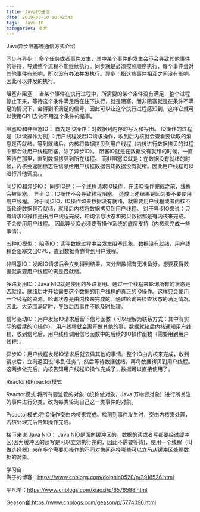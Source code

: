```yaml
---
title: JavaIO通信
date: 2019-03-10 10:42:42
tags:  Java IO
categories: 技术
---
```



Java异步阻塞等通信方式介绍


<!--more-->

同步与异步：
多个任务或者事件发生，其中某个事件的发生会不会导致其他事件的等待，导致整个流程不能继续执行。同步就是必须按照顺序执行，每个事件会对其他事件有影响，所以没有办法并发执行。异步：指这些事件相互之间没有影响，因此可以并发的执行。

阻塞非阻塞：
当某个事件在执行过程中，所需要的某个条件没有满足，整个过程停止下来，等待这个条件满足后在往下执行，就是阻塞。而非阻塞就是在条件不满足的情况下，会得到不满足的信号，因此可以让这个执行过程感知到，这样它就可以使用CPU去做不用这个条件的是事。


阻塞IO和非阻塞IO：
首先是IO操作：对数据到内存的写入和写出。
IO操作的过程是（以读操作为例）：用户线程发起IO请求操作，收到后内核就会查看要读取的消息是否就绪。等到就绪后，内核将数据拷贝到用户线程（内核进行数据拷贝的过程中都会让用户线程阻塞，除了异步IO）。
阻塞IO就是在数据没有就绪的时候，一直等待在那里，直到数据拷贝到所在线程。
而非阻塞IO就是：在数据没有就绪的时候，内核会返回标志性信息给用户线程数据告知数据没有就绪。因此用户线程可以进行其他调度。。

同步IO和异步IO：
同步IO是：一个线程请求IO操作，在该IO操作完成之前，线程会被阻塞。
异步IO：IO操作不会导致线程阻塞。
造成上述结果是因为要不要使用用户线程。
对于同步IO，IO操作如果数据没有就绪，就需要用户线程或者内核不断轮询数据是否就绪，就绪后内核将数据拷贝到用户线程。
对于异步IO来说：只有请求IO操作是由用户线程完成，轮询信息状态和拷贝数据都是有内核来完成。不会使用用户线程。
因此异步IO必须要有操作系统的底层支持（内核来完成一些事情）。


五种IO模型：
阻塞IO：读写数据过程中会发生阻塞现象。数据没有就绪，用户线程会阻塞交出CPU，直到数据背靠背到用户线程。


非阻塞IO：发起IO请求后会立刻得到结果，来分辨数据有无准备好。想要获得数据就需要用户线程轮询是否就绪。


多路复用IO：Java NIO就是使用的多路复用。通过一个线程来轮询所有的状态是否就绪。就绪后才开始需要这个数据的用户线程的真正的IO操作。这样只会使用一个线程的资源。轮询状态是由内核来完成的。通过轮询来检查状态的满足情况，因此，大范围满足时，导致后面事件不能及时处理。

信号驱动IO：用户发起IO请求后留下信号函数（可以理解为联系方式：其中有实际的后续的IO操作），用户线程就会离开做其他的事，数据就绪后内核通知用户线程，收到信号后，用户线程调用信号函数中的后续的IO操作函数（需要用到用户线程）。

异步IO：用户线程发起IO请求后就去做其他的事情。整个IO由内核来完成，收到请求后，立刻返回说”收到任务“，然后等待数据就绪，再将数据拷贝到用户线程。这两步做完后，内核告知用户线程IO操作完成了，数据可以直接使用了。



Reactor和Proactor模式

Reactor模式:将所有要监管的对象（统称做对象，Java 万物皆对象）进行所关注的事件进行分类，改为每类轮询自己这一类事件的对象。

Proactor模式:将IO操作交由内核来完成。检测到事件发生时，交由内核来处理，内核处理完后告知操作完成。






接下来说 Java NIO：
Java NIO是面向缓冲区的。数据的读或者写都要经过缓冲区(因为缓冲区的读写是可以立刻执行完的，因此不需要等待)，使用一个线程（叫做选择器）来在多个需要IO操作的不同对象间选择哪些可以立马从缓冲区处理数据的对象。



学习自  
海子的博客：<https://www.cnblogs.com/dolphin0520/p/3916526.html>

平凡希：<https://www.cnblogs.com/xiaoxi/p/6576588.html>

Geason崔:<https://www.cnblogs.com/geason/p/5774096.html>


